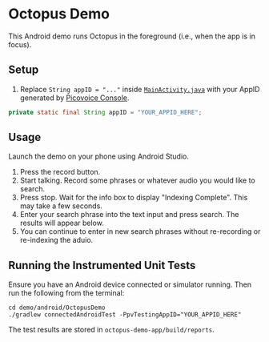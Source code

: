 # Octopus Demo

This Android demo runs Octopus in the foreground (i.e., when the app is in focus).

## Setup

1. Replace `String appID = "..."` inside [`MainActivity.java`](/demo/android/OctopusDemo/octopus-demo-app/src/main/java/ai/picovoice/octopusdemo/MainActivity.java) with your AppID generated by [Picovoice Console](https://picovoice.ai/console/).
```java
private static final String appID = "YOUR_APPID_HERE";
```

## Usage

Launch the demo on your phone using Android Studio.

1. Press the record button.
2. Start talking. Record some phrases or whatever audio you would like to search.
3. Press stop. Wait for the info box to display "Indexing Complete". This may take a few seconds.
4. Enter your search phrase into the text input and press search. The results will appear below.
5. You can continue to enter in new search phrases without re-recording or re-indexing the aduio.


## Running the Instrumented Unit Tests

Ensure you have an Android device connected or simulator running. Then run the following from the terminal:

```console
cd demo/android/OctopusDemo
./gradlew connectedAndroidTest -PpvTestingAppID="YOUR_APPID_HERE"
```

The test results are stored in `octopus-demo-app/build/reports`.
